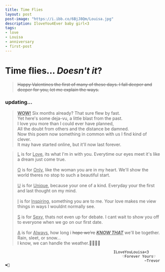 ```yaml
---
title: Time Flies
layout: post
post-image: "https://i.ibb.co/6BjJ8Qm/Louisa.jpg"
description: IloveYou4Ever baby girl<3
tags:
- love
- Louisa
- anniversary
- first-post
---
```

# Time flies... <i>Doesn't it</i>?

> ~~Happy Valentines the first of many of these days. I fall deeper and deeper for you, let me explain the ways.~~

### updating...
> **<u>WOW!</u>** Six months already? That sure flew by fast.<br>Yet here's some deja-vu, a little blast from the past.<br>I love you more than I could ever have planned,<br>All the doubt from others and the distance be damned.<br>Now this poem now something in common with us I find kind of clever.<br>It may have started online, but it'll now last forever.

> <u>L</u> is for <u>Love</u>, its what I'm in with you. Everytime our eyes meet it's like a dream just come true.<br><br><u>O</u> is for <u>Only</u>, like the woman you are in my heart. We'll show the world theres no stop to such a beautiful start.<br><br><u>U</u> is for <u>Unique</u>, because your one of a kind. Everyday your the first and last thought on my mind.<br><br><u>I</u> is for <u>Inspiring</u>, something you are to me. Your love makes me view things in ways I wouldnt normally see.<br><br><u>S</u> is for <u>Sexy</u>, thats not even up for debate. I cant wait to show you off to everyone when we go on our first date.<br><br><u>A</u> is for <u>Always</u>, how long i ~~hope we're~~ ***<u>KNOW THAT</u>*** we'll be together. Rain, sleet, or snow...<br>I know, we can handle the weather.💜💚🩷🩵

                                                     ILoveYouLouisa<3
                                                         ♡Forever Yours♡
                                                                   ~Trevor❤️‍🔥
